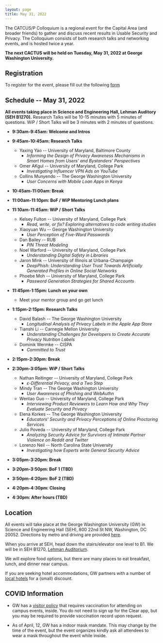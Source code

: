 ```yaml
---
layout: page
title: May 31, 2022
---
```


The CATCUS/P Colloquium is a regional event for the Capital Area (and broader friends) to gather and discuss recent results in Usable Security and Privacy. The Colloquium consists of both research talks and networking events, and is hosted twice a year.

**The next CACTUS will be held on Tuesday, May 31, 2022 at George Washington University.**

## Registration

To register for the event, please fill out the following [form](https://docs.google.com/forms/d/e/1FAIpQLScsVHfxn-hlKoUDxc6IhWEpzAd0guHzuFtamwH8z-TKPy5Rew/viewform?usp=sf_link)


## Schedule -- May 31, 2022

**All events taking place in Science and Engineering Hall, Lehman Auditory (SEH B1270).** Research Talks will be 10-15 minutes with 5 minutes of questions. WiP /  Short Talks will be 3 minutes with 2 minutes of questions. 

* **9:30am-9:45am: Welcome and Intros**

* **9:45am-10:45am: Research Talks**
  
  * Yaxing Yao -- University of Maryland, Baltimore County
    * *Informing the Design of Privacy Awareness Mechanisms in Smart Homes from Users' and Bystanders’ Perspectives*
  * Omer AKgul -- University of Maryland, College Park
    * *Investigating Influencer VPN Ads on YouTube*
  * Collins Munyendo -- The George Washington University
    * *User Concerns with Mobile Loan Apps in Kenya*
  
* **10:45am-11:00am: Break**

* **11:00am-11:10pm: BoF / WiP Mentoring Lunch plans**

* **11:10am-11:45am: WiP / Short Talks**

  * Kelsey Fulton -- University of Maryland, College Park
    * *Read, write, or fix? Exploring alternatives to code writing studies*
  * Xiaoyuan Wu -- George Washington University
    * *User Perception of Five-Word Passwords*
  * Dan Bailey	-- RUB
    * *PIN Threat Modeling*
  * Noel Warford  -- University of Maryland, College Park
    * *Understanding Digital Safety in Libraries*
  * Jaron Mink -- University of Illinois at Urbana-Champaign
    * *DeepPhish: Understanding User Trust Towards Artificially Generated Profiles in Online Social Networks*
  * Phoebe Moh -- University of Maryland, College Park
    * *Password Generation Strategies for Shared Accounts*
    
* **11:45pm-1:15pm: Lunch on your own**
 
  * Meet your mentor group and go get lunch

* **1:15pm-2:15pm: Research Talks**

  * David Balash -- The George Washington University
    * *Longitudinal Analysis of Privacy Labels in the Apple App Store*
  * Tianshi Li -- Carnegie Mellon University
    * *Understanding Challenges for Developers to Create Accurate Privacy Nutrition Labels*
  * Dominik Wermke -- CISPA
    * *Committed to Trust*
  
* **2:15pm-2:30pm: Break**

* **2:30pm-3:05pm: WiP / Short Talks**

  * Nathan Reitinger -- University of Maryland, College Park
    * *ε-Differential Privacy, and a Two Step*
  * Mindy Tran	-- The George Washington University
    * *User Awareness of Phishing and WebAuthn*
  * Wentao Guo -- University of Maryland, College Park
    * *Interviewing Product Reviewers to Learn How and Why They Evaluate Security and Privacy*
  * Elena Korkes -- The George Washington University
    * *Educators' Security and Privacy Perceptions of Online Proctoring Services*
  * Julio Poveda -- University of Maryland, College Park
    * *Analyzing Security Advice for Survivors of Intimate Partner Violence on Reddit and Twitter*
  * Lorenzo Neil -- North Carolina State University
    * *Investigating how Experts write General Security Advice*

* **3:05pm-3:20pm: Break**

* **3:20pm-3:50pm: BoF 1 (TBD)**

* **3:50pm-4:20pm: BoF 2 (TBD)**

* **4:20pm-4:30pm: Closing**

* **4:30pm: After hours (TBD)**

## Location

All events will take place at the George Washington University (GW) in Science and Engineering Hall (SEH), 800 22nd St NW, Washington, DC 20052. Directions by metro and driving are provided [here](https://www.seas.gwu.edu/directions-campus).

When you arrive at SEH, head down the stairs/elevator one level to B1. We will be in SEH B1270, [Lehman Auditorium](https://seascf.seas.gwu.edu/lehman-auditorium). 

We will explore food options, but there are many places to eat breakfast, lunch, and dinner near campus.

If you are seeking hotel accommodations, GW partners with a number of [local hotels](https://ibuy.gwu.edu/discounted-lodging-foggy-bottommount-vernon-campuses) for a (small) discount.

## COVID Information

* GW has a [visitor policy](https://onward.gwu.edu/access#visitors) that requires vaccination  for attending on campus events, inside. You do not need to sign up for the Clear app, but you may be required to provide vaccination record upon request.

* As of April, 12, GW has a indoor mask mandate. This may change by the time of the event, but the event organizes kindly ask all attendees to wear a mask throughout the event while inside. 

